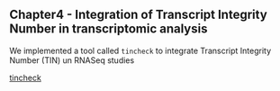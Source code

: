## Chapter4 - Integration of Transcript Integrity Number in transcriptomic analysis

We implemented a tool called `tincheck` to integrate Transcript Integrity Number (TIN) un RNASeq studies

[tincheck](https://github.com/aswathyseb/tincheck)